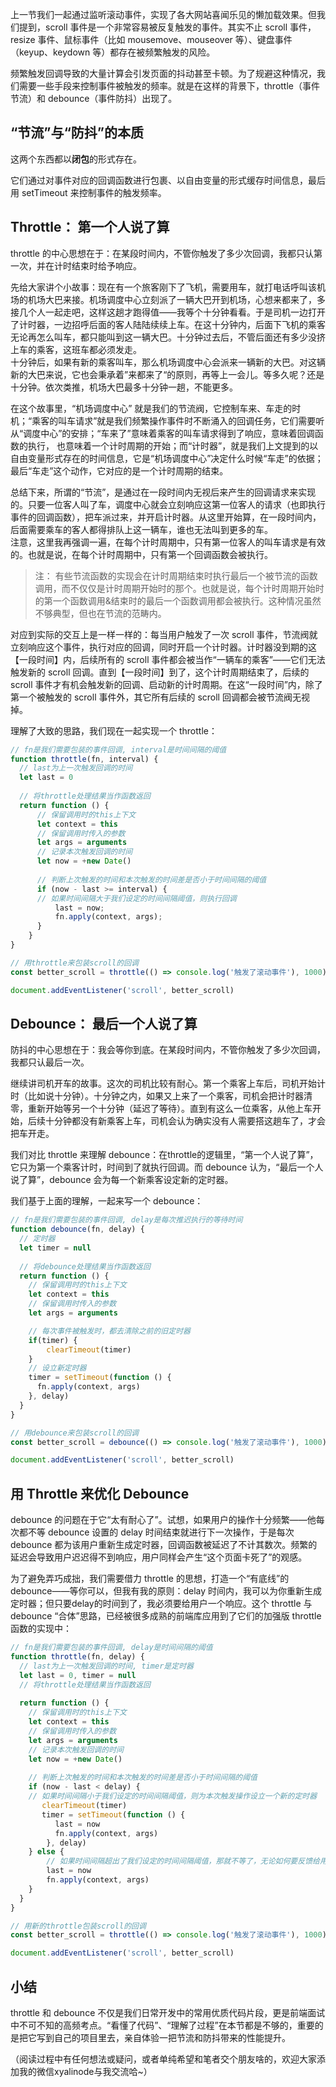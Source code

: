 

上一节我们一起通过监听滚动事件，实现了各大网站喜闻乐见的懒加载效果。但我们提到，scroll 事件是一个非常容易被反复触发的事件。其实不止 scroll 事件，resize 事件、鼠标事件（比如 mousemove、mouseover 等）、键盘事件（keyup、keydown 等）都存在被频繁触发的风险。

频繁触发回调导致的大量计算会引发页面的抖动甚至卡顿。为了规避这种情况，我们需要一些手段来控制事件被触发的频率。就是在这样的背景下，throttle（事件节流）和 debounce（事件防抖）出现了。    
   
## “节流”与“防抖”的本质 

这两个东西都以**闭包**的形式存在。    

它们通过对事件对应的回调函数进行包裹、以自由变量的形式缓存时间信息，最后用 setTimeout 来控制事件的触发频率。

## Throttle： 第一个人说了算

throttle 的中心思想在于：在某段时间内，不管你触发了多少次回调，我都只认第一次，并在计时结束时给予响应。   

先给大家讲个小故事：现在有一个旅客刚下了飞机，需要用车，就打电话呼叫该机场的机场大巴来接。机场调度中心立刻派了一辆大巴开到机场，心想来都来了，多接几个人一起走吧，这样这趟才跑得值——我等个十分钟看看。于是司机一边打开了计时器，一边招呼后面的客人陆陆续续上车。在这十分钟内，后面下飞机的乘客无论再怎么叫车，都只能叫到这一辆大巴。十分钟过去后，不管后面还有多少没挤上车的乘客，这班车都必须发走。  
十分钟后，如果有新的乘客叫车，那么机场调度中心会派来一辆新的大巴。对这辆新的大巴来说，它也会秉承着”来都来了“的原则，再等上一会儿。等多久呢？还是十分钟。依次类推，机场大巴最多十分钟一趟，不能更多。

在这个故事里，“机场调度中心” 就是我们的节流阀，它控制车来、车走的时机；“乘客的叫车请求”就是我们频繁操作事件时不断涌入的回调任务，它们需要听从“调度中心”的安排；“车来了”意味着乘客的叫车请求得到了响应，意味着回调函数的执行， 也意味着一个计时周期的开始；而“计时器”，就是我们上文提到的以自由变量形式存在的时间信息，它是“机场调度中心”决定什么时候“车走”的依据；最后“车走”这个动作，它对应的是一个计时周期的结束。

总结下来，所谓的“节流”，是通过在一段时间内无视后来产生的回调请求来实现的。只要一位客人叫了车，调度中心就会立刻响应这第一位客人的请求（也即执行事件的回调函数），把车派过来，并开启计时器。从这里开始算，在一段时间内，后面需要乘车的客人都得排队上这一辆车，谁也无法叫到更多的车。  
注意，这里我再强调一遍，在每个计时周期中，只有第一位客人的叫车请求是有效的。也就是说，在每个计时周期中，只有第一个回调函数会被执行。
> 注： 有些节流函数的实现会在计时周期结束时执行最后一个被节流的函数调用，而不仅仅是计时周期开始时的那个。也就是说，每个计时周期开始时的第一个函数调用&结束时的最后一个函数调用都会被执行。这种情况虽然不够典型，但也在节流的范畴内。      

对应到实际的交互上是一样一样的：每当用户触发了一次 scroll 事件，节流阀就立刻响应这个事件，执行对应的回调，同时开启一个计时器。计时器没到期的这【一段时间】内，后续所有的 scroll 事件都会被当作“一辆车的乘客”——它们无法触发新的 scroll 回调。直到【一段时间】到了，这个计时周期结束了，后续的 scroll 事件才有机会触发新的回调、启动新的计时周期。在这“一段时间”内，除了第一个被触发的 scroll 事件外，其它所有后续的 scroll 回调都会被节流阀无视掉。
  
理解了大致的思路，我们现在一起实现一个 throttle： 

```javascript
// fn是我们需要包装的事件回调, interval是时间间隔的阈值
function throttle(fn, interval) {
  // last为上一次触发回调的时间
  let last = 0
  
  // 将throttle处理结果当作函数返回
  return function () {
      // 保留调用时的this上下文
      let context = this
      // 保留调用时传入的参数
      let args = arguments
      // 记录本次触发回调的时间
      let now = +new Date()
      
      // 判断上次触发的时间和本次触发的时间差是否小于时间间隔的阈值
      if (now - last >= interval) {
      // 如果时间间隔大于我们设定的时间间隔阈值，则执行回调
          last = now;
          fn.apply(context, args);
      }
    }
}

// 用throttle来包装scroll的回调
const better_scroll = throttle(() => console.log('触发了滚动事件'), 1000)

document.addEventListener('scroll', better_scroll)
```

## Debounce： 最后一个人说了算

防抖的中心思想在于：我会等你到底。在某段时间内，不管你触发了多少次回调，我都只认最后一次。   
  
继续讲司机开车的故事。这次的司机比较有耐心。第一个乘客上车后，司机开始计时（比如说十分钟）。十分钟之内，如果又上来了一个乘客，司机会把计时器清零，重新开始等另一个十分钟（延迟了等待）。直到有这么一位乘客，从他上车开始，后续十分钟都没有新乘客上车，司机会认为确实没有人需要搭这趟车了，才会把车开走。     
   
我们对比 throttle 来理解 debounce：在throttle的逻辑里，“第一个人说了算”，它只为第一个乘客计时，时间到了就执行回调。而 debounce 认为，“最后一个人说了算”，debounce 会为每一个新乘客设定新的定时器。   
  
我们基于上面的理解，一起来写一个 debounce：   

```javascript
// fn是我们需要包装的事件回调, delay是每次推迟执行的等待时间
function debounce(fn, delay) {
  // 定时器
  let timer = null
  
  // 将debounce处理结果当作函数返回
  return function () {
    // 保留调用时的this上下文
    let context = this
    // 保留调用时传入的参数
    let args = arguments

    // 每次事件被触发时，都去清除之前的旧定时器
    if(timer) {
        clearTimeout(timer)
    }
    // 设立新定时器
    timer = setTimeout(function () {
      fn.apply(context, args)
    }, delay)
  }
}

// 用debounce来包装scroll的回调
const better_scroll = debounce(() => console.log('触发了滚动事件'), 1000)

document.addEventListener('scroll', better_scroll)
```
  
## 用 Throttle 来优化 Debounce 

debounce 的问题在于它“太有耐心了”。试想，如果用户的操作十分频繁——他每次都不等 debounce 设置的 delay 时间结束就进行下一次操作，于是每次 debounce 都为该用户重新生成定时器，回调函数被延迟了不计其数次。频繁的延迟会导致用户迟迟得不到响应，用户同样会产生“这个页面卡死了”的观感。    
   
为了避免弄巧成拙，我们需要借力 throttle 的思想，打造一个“有底线”的 debounce——等你可以，但我有我的原则：delay 时间内，我可以为你重新生成定时器；但只要delay的时间到了，我必须要给用户一个响应。这个 throttle 与 debounce “合体”思路，已经被很多成熟的前端库应用到了它们的加强版 throttle 函数的实现中：    

```javascript
// fn是我们需要包装的事件回调, delay是时间间隔的阈值
function throttle(fn, delay) {
  // last为上一次触发回调的时间, timer是定时器
  let last = 0, timer = null
  // 将throttle处理结果当作函数返回
  
  return function () { 
    // 保留调用时的this上下文
    let context = this
    // 保留调用时传入的参数
    let args = arguments
    // 记录本次触发回调的时间
    let now = +new Date()
    
    // 判断上次触发的时间和本次触发的时间差是否小于时间间隔的阈值
    if (now - last < delay) {
    // 如果时间间隔小于我们设定的时间间隔阈值，则为本次触发操作设立一个新的定时器
       clearTimeout(timer)
       timer = setTimeout(function () {
          last = now
          fn.apply(context, args)
        }, delay)
    } else {
        // 如果时间间隔超出了我们设定的时间间隔阈值，那就不等了，无论如何要反馈给用户一次响应
        last = now
        fn.apply(context, args)
    }
  }
}

// 用新的throttle包装scroll的回调
const better_scroll = throttle(() => console.log('触发了滚动事件'), 1000)

document.addEventListener('scroll', better_scroll)
```

## 小结 

throttle 和 debounce 不仅是我们日常开发中的常用优质代码片段，更是前端面试中不可不知的高频考点。“看懂了代码”、“理解了过程”在本节都是不够的，重要的是把它写到自己的项目里去，亲自体验一把节流和防抖带来的性能提升。   

（阅读过程中有任何想法或疑问，或者单纯希望和笔者交个朋友啥的，欢迎大家添加我的微信xyalinode与我交流哈~）